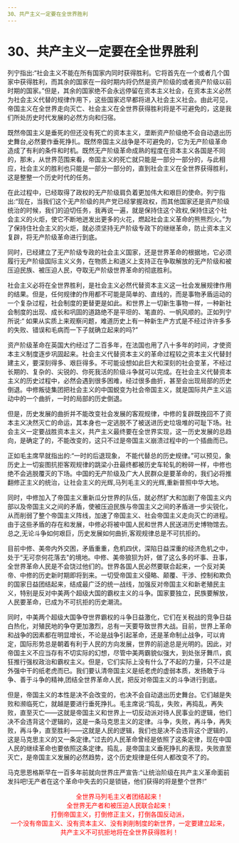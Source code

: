 ```yaml
---
30、共产主义一定要在全世界胜利
---
```


# 30、共产主义一定要在全世界胜利

列宁指出:“社会主义不能在所有国家内同时获得胜利。它将首先在一个或者几个国家中获得胜利，而其余的国家在一段时期内将仍然是资产阶级的或者资产阶级以前时期的国家。”但是，其余的国家绝不会永远停留在资本主义社会，在资本主义必然为社会主义代替的规律作用下，这些国家迟早都将进入社会主义社会。由此可见，帝国主义在全世界走向灭亡、社会主义在全世界获得胜利将是不可避免的，这是我们所处历史时代发展的必然方向和归宿。

既然帝国主义是垂死的但还没有死亡的资本主义，垄断资产阶级绝不会自动退出历史舞台,必然要作垂死挣扎。既然帝国主义战争是不可避免的，它为无产阶级革命造成了有利的条件和时机。既然无产阶级革命成熟的程度在资本主义各国是不同的，那末，从世界范围来看，帝国主义的死亡就只能是一部分一部分的，与此相应，社会主义的胜利也只能是一部分一部分的，直到社会主义在全世界获得胜利，这是整整一个历史时代的任务。

在此过程中，已经取得了政权的无产阶级肩负着更加伟大和艰巨的使命。列宁指出:“现在，当我们这个无产阶级的共产党已经掌握政权，而其他国家还是资产阶级统治的时候，我们的迫切任务，我再说一遍，就是保持住这个政权,保持住这个社会主义的火炬，使它不断地迸发出更多的火花，燃起社会主义革命的熊熊烈火。”为了保持住社会主义的火炬，就必须坚持无产阶级专政下的继继革命，防止资本主义复辟，将无产阶级革命进行到底。

同时，已经建立了无产阶级专政的社会主义国家，还是世界革命的根据地，它必须履行无产阶级国际主义义务，在物质上和道义上支持正在争取解放的无产阶级和被压迫民族、被压迫人民，夺取无产阶级世界革命的彻底胜利。

社会主义必将在全世界胜利，是社会主义必然代替资本主义这一社会发展规律作用的结果。但是，任何规律的作用都不可能是简单的、直线的，而是事物矛盾运动的一个复杂过程，社会制度的更替更是如此。和世界上一切新生事物一样，一种新社会制度的出现、成长和巩固的道路绝不是平坦的、笔直的、一帆风顺的。正如列宁所说:“ 如果从实质上来观察问题，难道历史上有一种新生产方式是不经过许许多多的失败、错误和毛病而一下子就确立起来的吗?”

资产阶级革命在英国大约经过了二百多年，在法国也用了八十多年的时间，才使资本主义制度逐步巩固起来。社会主义代替资本主义的革命过程较之资本主义代替封建主义，要深刻得多、艰巨得多。不可能设想如此巨大和深刻的社会变革，不经过长期的、复杂的、尖锐的、你死我活的阶级斗争就可以完成。在社会主义代替资本主义的历史过程中，必然会遇到很多困难，经过很多曲折，甚至会出现局部的历史倒退。中修叛徒集团把社会主义的中国蜕变为社会帝国主义，就是国际共产主义运动中的一个曲折，一时的局部的历史倒退。

但是，历史发展的曲折并不能改变社会发展的客观规律，中修的复辟既挽回不了资本主义决然灭亡的命运，其本身也一定逃脱不了被送进历史垃圾堆的可耻下场。社会主义一定要战胜资本主义，共产主义最终要在全世界实现，这一历史发展的总趋向，是确定了的，不能改变的，这只不过是帝国主义崩溃过程中的一个插曲而已。

正如毛主席早就指出的:“一时的后退现象， 不能代替总的历史规律。”可以预见，象历史上一切妄图抗拒客观规律的跳梁小丑最终都被历史车轮轧的粉碎一样，中修也绝不会逃脱覆灭的下场。中国的无产阶级及广大人民群众是要革命的，我们必将推翻修正主义的统治，让社会主义的光辉,马列毛主义的光辉,重新普照中华大地。

同时，中修加入了帝国主义重新瓜分世界的队伍，就必然扩大和加剧了帝国主义内部以及帝国主义之间的矛盾，使被压迫民族与帝国主义之间的矛盾进一步尖锐化，从而削弱了整个帝国主义阵线，加速了帝国主义、社会帝国主义走向灭亡的进程。由于这些矛盾的存在和发展，中修必将被中国人民和世界人民送进历史博物馆去。总之,无论斗争如何艰巨，历史发展如何曲折,客观规律总是不可抗拒的。

目前中修、美帝内外交困，矛盾重重，危机四伏，深陷日益深重的经济危机之中，处于“无可奈何花落去"的境地。中修、美帝狼狈为奸，做了这么多的坏事、丑事，全世界革命人民是不会饶过他们的。世界各国人民必然要联合起来，一个反对美帝、中修的历史新时期即将到来。一切受帝国主义侵略、颠覆、干涉、控制和欺负的国家日益团结起来，结成最广泛的统一战线，加强反对帝国主义和新老殖民主义，特别是反对中美两个超级大国的霸权主义的斗争。国家要独立，民族要解放，人民要革命，已成为不可抗拒的历史潮流。

同时，中美两个超级大国争夺世界霸权的斗争日益激化，它们在关税战的竞争日益白热化，对殖民地的争夺更加激烈，总有一天要导致世界大战。目前，世界上革命和战争的因素都在明显增长，不论是战争引起革命，还是革命制止战争，可以肯定，国际形势总是朝着有利于人民的方向发展，世界的前途总是光明的。因此，对帝国主义不应当存有不切实际的幻想，尽管中美两霸貌似强大，到处张牙舞爪，疯狂推行强权政治和霸权主义。但是，它们实际上没有什么了不起的力量，只不过是外强中干的纸老虎而已。我们要认清帝国主义是纸老虎的虚弱本质，发扬敢于斗争、善于斗争的精神,团结全世界革命人民，把反对帝国主义的斗争进行到底。

但是，帝国主义的本性是决不会改变的，也决不会自动退出历史舞台。它们越是失败和濒临死亡，就越是要进行垂死挣扎。毛主席说:“捣乱，失败，再捣乱，再失败，直至灭亡——这就是帝国主义和世界上一切反动派对待人民事业的逻辑，他们决不会违背这个逻辑的，这是一条马克思主义的定律。斗争，失败，再斗争，再失败，再斗争，直至胜利——这就是人民的逻辑，我们也是决不会违背这个逻辑的，这是马克思主义的又一条定律。”过去的人民革命曾经是依照了这条定律，现在中国人民的继续革命也要依照这条定律。捣乱，是帝国主义垂死挣扎的表现，失败直至灭亡，是帝国主义发展的必然趋势，这个历史规律是任何人都改变不了的。

马克思恩格斯早在一百多年前就向世界庄严宣告:“让统治阶级在共产主义革命面前发抖吧!无产者在这个革命中失去的只是锁链，他们获得的将是整个世界!”

<center><font color="red">
全世界马列毛主义者团结起来！<br/>
全世界无产者和被压迫人民联合起来！<br/>
打倒帝国主义，打倒修正主义，打倒各国反动派，<br/>
一个没有帝国主义、没有资本主义、没有剥削制度的新世界，一定要建立起来，<br/>
共产主义不可抗拒地将在全世界获得胜利！
</font></center>